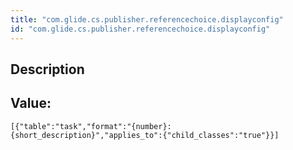 ```yaml
---
title: "com.glide.cs.publisher.referencechoice.displayconfig"
id: "com.glide.cs.publisher.referencechoice.displayconfig"
---
```

## Description



## Value: 
```
[{"table":"task","format":"{number}: {short_description}","applies_to":{"child_classes":"true"}}]
```